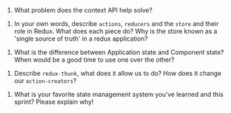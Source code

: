 1. What problem does the context API help solve?

<!-- it's supposed to solve the prop drilling problem throughout your app. rather than pass props many levels deep, you can use context to pass it directly into the node you want.  -->

1. In your own words, describe `actions`, `reducers` and the `store` and their role in Redux. What does each piece do? Why is the store known as a 'single source of truth' in a redux application?

<!-- so starting with actions, they can pass data to a reducer through a payload. that reducer would then have an initialState and then the payload that was passed through would change that state based on what payload was dumped into it. the store houses the apps state and the single source of truth would mean in order to move on, the actions and reducer need to refer to the state in the store -->

1. What is the difference between Application state and Component state? When would be a good time to use one over the other?

<!-- the app's state is global, and your component state is local. component state lives within that specific component and it can only be updated within that component and passed down to its children via props. -->

1. Describe `redux-thunk`, what does it allow us to do? How does it change our `action-creators`?

<!-- redux thunk is middleware that lets you call action creators that return functions. it can run async with your app. -->


1. What is your favorite state management system you've learned and this sprint? Please explain why!

<!-- i don't have one. if i had to pick one i'd choose the use of context and provider most of the time until i had to use redux. i find this topic to be really tough in the beginning so my opinion of it isn't so great when trying to learn it this quickly. -->
